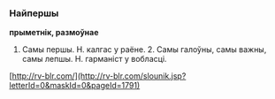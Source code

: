 ### Найпершы
**прыметнік, размоўнае**

1. Самы першы. Н. калгас у раёне. 2. Самы галоўны, самы важны, самы лепшы. Н. гарманіст у вобласці.

<a rel="author">[http://rv-blr.com/](http://rv-blr.com/slounik.jsp?letterId=0&maskId=0&pageId=1791)</a>
